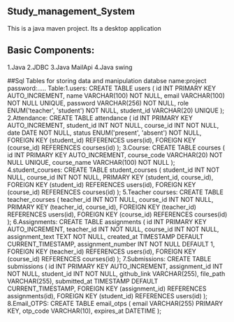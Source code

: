 ## Study_management_System
This is a java maven project.
Its a desktop application 

## Basic Components:
1.Java
2.JDBC
3.Java MailApi
4.Java swing

##Sql Tables for storing data and manipulation
databse name:project
password:.....
Table:1.users:
CREATE TABLE users (
    id INT PRIMARY KEY AUTO_INCREMENT,
    name VARCHAR(100) NOT NULL,
    email VARCHAR(100) NOT NULL UNIQUE,
    password VARCHAR(256) NOT NULL,
    role ENUM('teacher', 'student') NOT NULL,
    student_id VARCHAR(20) UNIQUE
);
2.Attendance:
CREATE TABLE attendance (
    id INT PRIMARY KEY AUTO_INCREMENT,
    student_id INT NOT NULL,
    course_id INT NOT NULL,
    date DATE NOT NULL,
    status ENUM('present', 'absent') NOT NULL,
    FOREIGN KEY (student_id) REFERENCES users(id),
    FOREIGN KEY (course_id) REFERENCES courses(id)
);
3.Course:
CREATE TABLE courses (
    id INT PRIMARY KEY AUTO_INCREMENT,
    course_code VARCHAR(20) NOT NULL UNIQUE,
    course_name VARCHAR(100) NOT NULL
);
4.student_courses:
CREATE TABLE student_courses (
    student_id INT NOT NULL,
    course_id INT NOT NULL,
    PRIMARY KEY (student_id, course_id),
    FOREIGN KEY (student_id) REFERENCES users(id),
    FOREIGN KEY (course_id) REFERENCES courses(id)
);
5.Teacher courses:
CREATE TABLE teacher_courses (
    teacher_id INT NOT NULL,
    course_id INT NOT NULL,
    PRIMARY KEY (teacher_id, course_id),
    FOREIGN KEY (teacher_id) REFERENCES users(id),
    FOREIGN KEY (course_id) REFERENCES courses(id)
);
6.Assignments:
CREATE TABLE assignments (
    id INT PRIMARY KEY AUTO_INCREMENT,
    teacher_id INT NOT NULL,
    course_id INT NOT NULL,
    assignment_text TEXT NOT NULL,
    created_at TIMESTAMP DEFAULT CURRENT_TIMESTAMP,
    assignment_number INT NOT NULL DEFAULT 1,
    FOREIGN KEY (teacher_id) REFERENCES users(id),
    FOREIGN KEY (course_id) REFERENCES courses(id)
);
7.Submissions:
CREATE TABLE submissions (
    id INT PRIMARY KEY AUTO_INCREMENT,
    assignment_id INT NOT NULL,
    student_id INT NOT NULL,
    github_link VARCHAR(255),
    file_path VARCHAR(255),
    submitted_at TIMESTAMP DEFAULT CURRENT_TIMESTAMP,
    FOREIGN KEY (assignment_id) REFERENCES assignments(id),
    FOREIGN KEY (student_id) REFERENCES users(id)
);
8.Email_OTPS:
CREATE TABLE email_otps (
    email VARCHAR(255) PRIMARY KEY,
    otp_code VARCHAR(10),
    expires_at DATETIME
);

